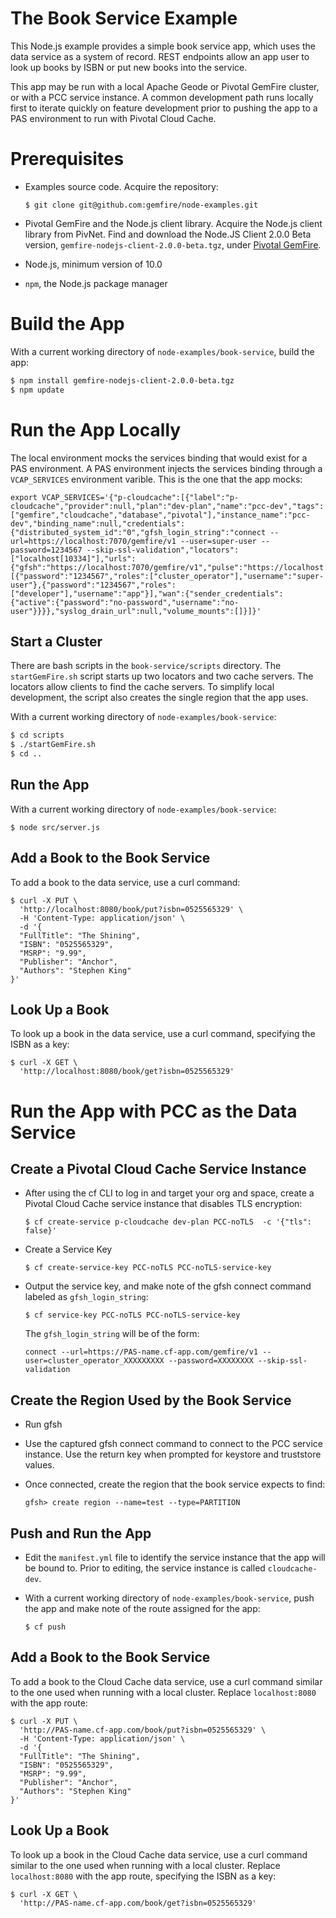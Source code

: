 # The Book Service Example

This Node.js example provides a simple book service app,
which uses the data service as a system of record.
REST endpoints allow an app user to look up books by ISBN
or put new books into the service.

This app may be run with a local Apache Geode or Pivotal GemFire cluster,
or with a PCC service instance.
A common development path runs locally first to iterate quickly on feature
development prior to pushing the app to a PAS environment to run with
Pivotal Cloud Cache.

# Prerequisites

- Examples source code.  Acquire the repository:

    ```
    $ git clone git@github.com:gemfire/node-examples.git
    ```

- Pivotal GemFire and the Node.js client library. Acquire the Node.js client library from PivNet.
Find and download the Node.JS Client 2.0.0 Beta version, 
`gemfire-nodejs-client-2.0.0-beta.tgz`,
under [Pivotal GemFire](https://network.pivotal.io/products/pivotal-gemfire/).

- Node.js, minimum version of 10.0

- `npm`, the Node.js package manager

# Build the App
 
With a current working directory of `node-examples/book-service`,
build the app:

```bash
$ npm install gemfire-nodejs-client-2.0.0-beta.tgz 
$ npm update
```


# Run the App Locally

The local environment mocks the services binding that would exist
for a PAS environment.
A PAS environment injects the services binding through a `VCAP_SERVICES`
environment varible.
This is the one that the app mocks:

```
export VCAP_SERVICES='{"p-cloudcache":[{"label":"p-cloudcache","provider":null,"plan":"dev-plan","name":"pcc-dev","tags":["gemfire","cloudcache","database","pivotal"],"instance_name":"pcc-dev","binding_name":null,"credentials":{"distributed_system_id":"0","gfsh_login_string":"connect --url=https://localhost:7070/gemfire/v1 --user=super-user --password=1234567 --skip-ssl-validation","locators":["localhost[10334]"],"urls":{"gfsh":"https://localhost:7070/gemfire/v1","pulse":"https://localhost:7070/pulse"},"users":[{"password":"1234567","roles":["cluster_operator"],"username":"super-user"},{"password":"1234567","roles":["developer"],"username":"app"}],"wan":{"sender_credentials":{"active":{"password":"no-password","username":"no-user"}}}},"syslog_drain_url":null,"volume_mounts":[]}]}'
```

## Start a Cluster

There are bash scripts in the `book-service/scripts` directory.
The `startGemFire.sh` script starts up two locators and two cache servers.
The locators allow clients to find the cache servers.
To simplify local development,
the script also creates the single region that the app uses.

With a current working directory of `node-examples/book-service`:

```bash
$ cd scripts
$ ./startGemFire.sh
$ cd ..
```

## Run the App

With a current working directory of `node-examples/book-service`:

```
$ node src/server.js
```

## Add a Book to the Book Service

To add a book to the data service, use a curl command:

```
$ curl -X PUT \
  'http://localhost:8080/book/put?isbn=0525565329' \
  -H 'Content-Type: application/json' \
  -d '{
  "FullTitle": "The Shining",
  "ISBN": "0525565329",
  "MSRP": "9.99",
  "Publisher": "Anchor",
  "Authors": "Stephen King"
}'
```
## Look Up a Book

To look up a book in the data service, use a curl command,
specifying the ISBN as a key:

```
$ curl -X GET \
  'http://localhost:8080/book/get?isbn=0525565329' 
```

# Run the App with PCC as the Data Service

## Create a Pivotal Cloud Cache Service Instance

- After using the cf CLI to log in and target your org and space,
create a Pivotal Cloud Cache service instance that disables
TLS encryption: 

    ```
    $ cf create-service p-cloudcache dev-plan PCC-noTLS  -c '{"tls": false}'
    ```

- Create a Service Key

   ```
   $ cf create-service-key PCC-noTLS PCC-noTLS-service-key
   ```

- Output the service key, and make note of the gfsh connect command 
labeled as `gfsh_login_string`:

    ```
    $ cf service-key PCC-noTLS PCC-noTLS-service-key
    ```

    The `gfsh_login_string` will be of the form:

    ```
    connect --url=https://PAS-name.cf-app.com/gemfire/v1 --user=cluster_operator_XXXXXXXXX --password=XXXXXXXX --skip-ssl-validation
    ```

## Create the Region Used by the Book Service

- Run gfsh

- Use the captured gfsh connect command to connect to the PCC service instance.
Use the return key when prompted for keystore and truststore values.

- Once connected, create the region that the book service expects to find:

    ```
    gfsh> create region --name=test --type=PARTITION
    ```

## Push and Run the App

- Edit the `manifest.yml` file to identify the service instance
that the app will be bound to.
Prior to editing, the service instance is called `cloudcache-dev`.

- With a current working directory of `node-examples/book-service`,
push the app and make note of the route assigned for the app:

    ```
    $ cf push
    ```

## Add a Book to the Book Service

To add a book to the Cloud Cache data service, use a curl command similar to the one
used when running with a local cluster.
Replace `localhost:8080` with the app route:

```
$ curl -X PUT \
  'http://PAS-name.cf-app.com/book/put?isbn=0525565329' \
  -H 'Content-Type: application/json' \
  -d '{
  "FullTitle": "The Shining",
  "ISBN": "0525565329",
  "MSRP": "9.99",
  "Publisher": "Anchor",
  "Authors": "Stephen King"
}'
```

## Look Up a Book

To look up a book in the Cloud Cache data service,
use a curl command similar to the one
used when running with a local cluster.
Replace `localhost:8080` with the app route,
specifying the ISBN as a key:

```
$ curl -X GET \
  'http://PAS-name.cf-app.com/book/get?isbn=0525565329' 
```
